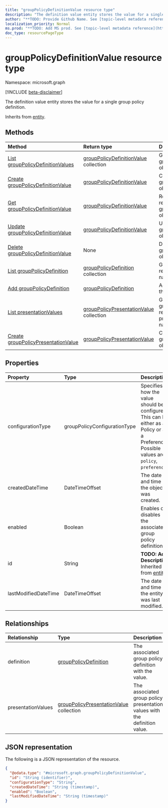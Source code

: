 ```yaml
---
title: "groupPolicyDefinitionValue resource type"
description: "The definition value entity stores the value for a single group policy definition."
author: "**TODO: Provide Github Name. See [topic-level metadata reference](https://msgo.azurewebsites.net/add/document/guidelines/metadata.html#topic-level-metadata)**"
localization_priority: Normal
ms.prod: "**TODO: Add MS prod. See [topic-level metadata reference](https://msgo.azurewebsites.net/add/document/guidelines/metadata.html#topic-level-metadata)**"
doc_type: resourcePageType
---
```


# groupPolicyDefinitionValue resource type

Namespace: microsoft.graph

[!INCLUDE [beta-disclaimer](../../includes/beta-disclaimer.md)]

The definition value entity stores the value for a single group policy definition.


Inherits from [entity](../resources/entity.md).

## Methods
|Method|Return type|Description|
|:---|:---|:---|
|[List groupPolicyDefinitionValues](../api/grouppolicydefinitionvalue-list.md)|[groupPolicyDefinitionValue](../resources/grouppolicydefinitionvalue.md) collection|Get a list of the [groupPolicyDefinitionValue](../resources/grouppolicydefinitionvalue.md) objects and their properties.|
|[Create groupPolicyDefinitionValue](../api/grouppolicydefinitionvalue-create.md)|[groupPolicyDefinitionValue](../resources/grouppolicydefinitionvalue.md)|Create a new [groupPolicyDefinitionValue](../resources/grouppolicydefinitionvalue.md) object.|
|[Get groupPolicyDefinitionValue](../api/grouppolicydefinitionvalue-get.md)|[groupPolicyDefinitionValue](../resources/grouppolicydefinitionvalue.md)|Read the properties and relationships of a [groupPolicyDefinitionValue](../resources/grouppolicydefinitionvalue.md) object.|
|[Update groupPolicyDefinitionValue](../api/grouppolicydefinitionvalue-update.md)|[groupPolicyDefinitionValue](../resources/grouppolicydefinitionvalue.md)|Update the properties of a [groupPolicyDefinitionValue](../resources/grouppolicydefinitionvalue.md) object.|
|[Delete groupPolicyDefinitionValue](../api/grouppolicydefinitionvalue-delete.md)|None|Deletes a [groupPolicyDefinitionValue](../resources/grouppolicydefinitionvalue.md) object.|
|[List groupPolicyDefinition](../api/grouppolicydefinitionvalue-list-definition.md)|[groupPolicyDefinition](../resources/grouppolicydefinition.md) collection|Get the groupPolicyDefinition resources from the definition navigation property.|
|[Add groupPolicyDefinition](../api/grouppolicydefinitionvalue-post-definition.md)|[groupPolicyDefinition](../resources/grouppolicydefinition.md)|Add definition by posting to the definition collection.|
|[List presentationValues](../api/grouppolicydefinitionvalue-list-presentationvalues.md)|[groupPolicyPresentationValue](../resources/grouppolicypresentationvalue.md) collection|Get the groupPolicyPresentationValue resources from the presentationValues navigation property.|
|[Create groupPolicyPresentationValue](../api/grouppolicydefinitionvalue-post-presentationvalues.md)|[groupPolicyPresentationValue](../resources/grouppolicypresentationvalue.md)|Create a new groupPolicyPresentationValue object.|

## Properties
|Property|Type|Description|
|:---|:---|:---|
|configurationType|groupPolicyConfigurationType|Specifies how the value should be configured. This can be either as a Policy or as a Preference. Possible values are: `policy`, `preference`.|
|createdDateTime|DateTimeOffset|The date and time the object was created.|
|enabled|Boolean|Enables or disables the associated group policy definition.|
|id|String|**TODO: Add Description** Inherited from [entity](../resources/entity.md).|
|lastModifiedDateTime|DateTimeOffset|The date and time the entity was last modified.|

## Relationships
|Relationship|Type|Description|
|:---|:---|:---|
|definition|[groupPolicyDefinition](../resources/grouppolicydefinition.md)|The associated group policy definition with the value.|
|presentationValues|[groupPolicyPresentationValue](../resources/grouppolicypresentationvalue.md) collection|The associated group policy presentation values with the definition value.|

## JSON representation
The following is a JSON representation of the resource.
<!-- {
  "blockType": "resource",
  "keyProperty": "id",
  "@odata.type": "microsoft.graph.groupPolicyDefinitionValue",
  "baseType": "microsoft.graph.entity",
  "openType": false
}
-->
``` json
{
  "@odata.type": "#microsoft.graph.groupPolicyDefinitionValue",
  "id": "String (identifier)",
  "configurationType": "String",
  "createdDateTime": "String (timestamp)",
  "enabled": "Boolean",
  "lastModifiedDateTime": "String (timestamp)"
}
```

